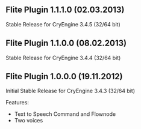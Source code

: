 Flite Plugin 1.1.1.0 (02.03.2013)
---------------------------------
Stable Release for CryEngine 3.4.5 (32/64 bit)

Flite Plugin 1.1.0.0 (08.02.2013)
---------------------------------
Stable Release for CryEngine 3.4.4 (32/64 bit)

Flite Plugin 1.0.0.0 (19.11.2012)
---------------------------------
Initial Stable Release for CryEngine 3.4.3 (32/64 bit)

Features:
- Text to Speech Command and Flownode
- Two voices